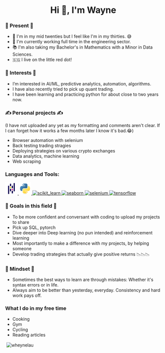 <h1 align="center"> Hi 👋, I'm Wayne </h1>

<h3 align "center"> 🎁 Present 🎁 </h3>

- 🧒 I'm in my mid twenties but I feel like I'm in my thirties. 😅
- 💼 I'm currently working full time in the engineering sector.
- 📚 I'm also taking my Bachelor's in Mathematics with a Minor in Data Sciences.
- 🇸🇬 I live on the little red dot! 

<h3 align "center"> 👀 Interests 👀 </h3> 

- I’m interested in AI/ML, predictive analytics, automation, algorithms. 
- I have also recently tried to pick up quant trading. 
- I have been learning and practicing python for about close to two years now. 

<h3 align "center"> ✍️ Personal projects ✍️ </h3>
(I have not uploaded any yet as my formatting and comments aren't clear. If I can 
forget how it works a few months later I know it's bad.😂)

- Browser automation with selenium
- Back testing trading stragies
- Deploying strategies on various crypto exchanges
- Data analytics, machine learning
- Web scraping

<h3 align="left">Languages and Tools:</h3>
<p align="left"> <a href="https://pandas.pydata.org/" target="_blank" rel="noreferrer"> <img src="https://raw.githubusercontent.com/devicons/devicon/2ae2a900d2f041da66e950e4d48052658d850630/icons/pandas/pandas-original.svg" alt="pandas" width="40" height="40"/> </a> <a href="https://www.python.org" target="_blank" rel="noreferrer"> <img src="https://raw.githubusercontent.com/devicons/devicon/master/icons/python/python-original.svg" alt="python" width="40" height="40"/> </a> <a href="https://scikit-learn.org/" target="_blank" rel="noreferrer"> <img src="https://upload.wikimedia.org/wikipedia/commons/0/05/Scikit_learn_logo_small.svg" alt="scikit_learn" width="40" height="40"/> </a> <a href="https://seaborn.pydata.org/" target="_blank" rel="noreferrer"> <img src="https://seaborn.pydata.org/_images/logo-mark-lightbg.svg" alt="seaborn" width="40" height="40"/> </a> <a href="https://www.selenium.dev" target="_blank" rel="noreferrer"> <img src="https://raw.githubusercontent.com/detain/svg-logos/780f25886640cef088af994181646db2f6b1a3f8/svg/selenium-logo.svg" alt="selenium" width="40" height="40"/> </a> <a href="https://www.tensorflow.org" target="_blank" rel="noreferrer"> <img src="https://www.vectorlogo.zone/logos/tensorflow/tensorflow-icon.svg" alt="tensorflow" width="40" height="40"/> </a> </p>

<h3 align "center"> 🥅 Goals in this field 🥅 </h3>

- To be more confident and conversant with coding to upload my projects to share
- Pick up SQL, pytorch
- Dive deeper into Deep learning (no pun intended) and reinforcement learning
- Most importantly to make a difference with my projects, by helping someone
- Develop trading strategies that actually give positive returns 📉📉📉

<h3 align "center"> 🧠 Mindset 🧠 </h3>

- Sometimes the best ways to learn are through mistakes: Whether it's syntax errors or in life. 
- Always aim to be better than yesterday, everyday. Consistency and hard work pays off.

<h3 align "center"> What I do in my free time </h3>

- Cooking
- Gym
- Cycling
- Reading articles


<p>&nbsp;<img align="center" src="https://github-readme-stats.vercel.app/api?username=wheynelau&show_icons=true&theme=dark&locale=en" alt="wheynelau" /></p>


### 
<!---
wheynelau/wheynelau is a ✨ special ✨ repository because its `README.md` (this file) appears on your GitHub profile.
You can click the Preview link to take a look at your changes.
--->
